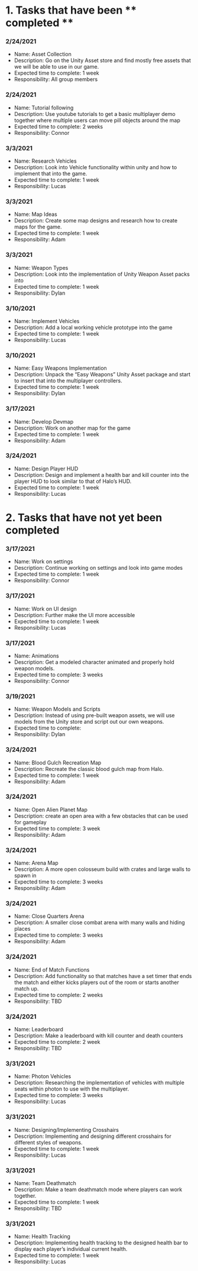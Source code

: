 # 1. Tasks that have been ** completed **

### 2/24/2021
* Name: Asset Collection
* Description: Go on the Unity Asset store and find mostly free assets that we will be able to use in our game.
* Expected time to complete: 1 week
* Responsibility: All group members

### 2/24/2021
* Name: Tutorial following
* Description: Use youtube tutorials to get a basic multiplayer demo together where multiple users can move pill objects around the map
* Expected time to complete: 2 weeks
* Responsibility: Connor

### 3/3/2021
* Name: Research Vehicles
* Description: Look into Vehicle functionality within unity and how to implement that into the game.
* Expected time to complete: 1 week
* Responsibility: Lucas

### 3/3/2021
* Name: Map Ideas
* Description: Create some map designs and research how to create maps for the game.
* Expected time to complete: 1 week
* Responsibility: Adam

### 3/3/2021
* Name: Weapon Types
* Description: Look into the implementation of Unity Weapon Asset packs into 
* Expected time to complete: 1 week
* Responsibility: Dylan

### 3/10/2021
* Name: Implement Vehicles
* Description: Add a local working vehicle prototype into the game
* Expected time to complete: 1 week
* Responsibility: Lucas

### 3/10/2021
* Name: Easy Weapons Implementation
* Description: Unpack the “Easy Weapons” Unity Asset package and start to insert that into the multiplayer controllers.
* Expected time to complete: 1 week
* Responsibility: Dylan

### 3/17/2021
* Name: Develop Devmap
* Description: Work on another map for the game
* Expected time to complete: 1 week
* Responsibility: Adam

### 3/24/2021
* Name: Design Player HUD
* Description: Design and implement a health bar and kill counter into the player HUD to look similar to that of Halo’s HUD.
* Expected time to complete: 1 week
* Responsibility: Lucas

# 2. Tasks that have **not yet** been completed

### 3/17/2021
* Name: Work on settings
* Description: Continue working on settings and look into game modes
* Expected time to complete: 1 week
* Responsibility: Connor

### 3/17/2021
* Name: Work on UI design
* Description: Further make the UI more accessible
* Expected time to complete: 1 week
* Responsibility: Lucas

### 3/17/2021
* Name: Animations
* Description: Get a modeled character animated and properly hold weapon models.
* Expected time to complete: 3 weeks
* Responsibility: Connor

### 3/19/2021
* Name: Weapon Models and Scripts
* Description: Instead of using pre-built weapon assets, we will use models from the Unity store and script out our own weapons.
* Expected time to complete: 
* Responsibility: Dylan

### 3/24/2021
* Name: Blood Gulch Recreation Map
* Description: Recreate the classic blood gulch map from Halo.
* Expected time to complete: 1 week
* Responsibility: Adam

### 3/24/2021
* Name: Open Alien Planet Map
* Description: create an open area with a few obstacles that can be used for gameplay
* Expected time to complete: 3 week
* Responsibility: Adam

### 3/24/2021
* Name: Arena Map
* Description: A more open colosseum build with crates and large walls to spawn in
* Expected time to complete: 3 weeks
* Responsibility: Adam

### 3/24/2021
* Name: Close Quarters Arena
* Description: A smaller close combat arena with many walls and hiding places
* Expected time to complete: 3 weeks
* Responsibility: Adam

### 3/24/2021
* Name: End of Match Functions
* Description: Add functionality so that matches have a set timer that ends the match and either kicks players out of the room or starts another match up.
* Expected time to complete: 2 weeks
* Responsibility: TBD

### 3/24/2021
* Name: Leaderboard
* Description: Make a leaderboard with kill counter and death counters
* Expected time to complete: 2 week
* Responsibility: TBD

### 3/31/2021
* Name: Photon Vehicles
* Description: Researching the implementation of vehicles with multiple seats within photon to use with the multiplayer.
* Expected time to complete: 3 weeks
* Responsibility: Lucas

### 3/31/2021
* Name: Designing/Implementing Crosshairs
* Description: Implementing and designing different crosshairs for different styles of weapons.
* Expected time to complete: 1 week
* Responsibility: Lucas

### 3/31/2021
* Name: Team Deathmatch
* Description: Make a team deathmatch mode where players can work together.
* Expected time to complete: 1 week
* Responsibility: TBD

### 3/31/2021
* Name: Health Tracking
* Description: Implementing health tracking to the designed health bar to display each player’s individual current health.
* Expected time to complete: 1 week
* Responsibility: Lucas






